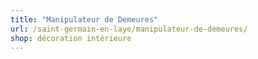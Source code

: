 ```yaml
---
title: "Manipulateur de Demeures"
url: /saint-germain-en-laye/manipulateur-de-demeures/
shop: décoration intérieure
---
```

